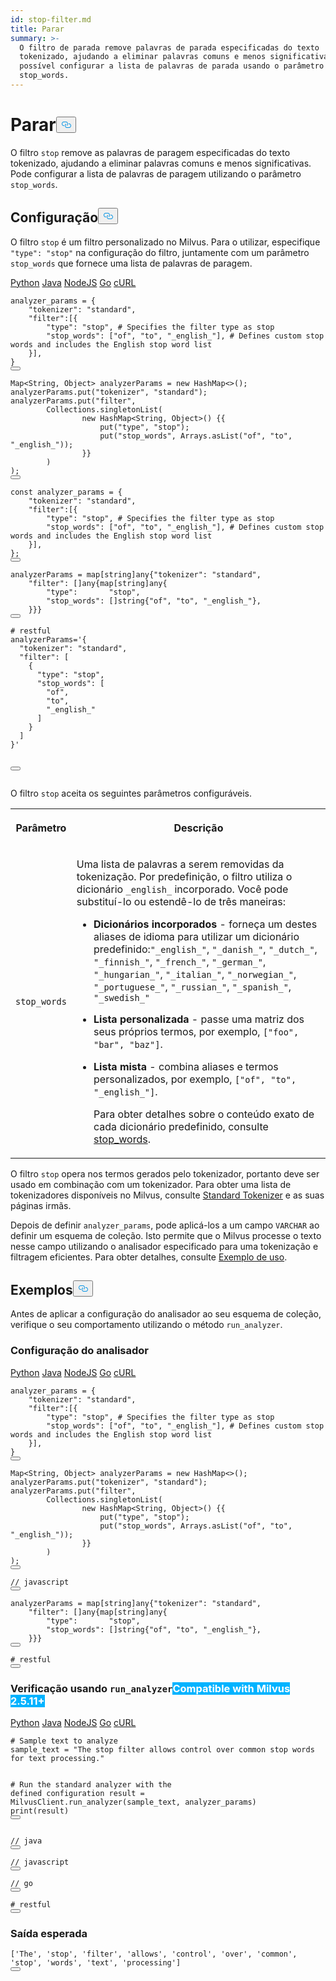 ```yaml
---
id: stop-filter.md
title: Parar
summary: >-
  O filtro de parada remove palavras de parada especificadas do texto
  tokenizado, ajudando a eliminar palavras comuns e menos significativas. É
  possível configurar a lista de palavras de parada usando o parâmetro
  stop_words.
---
```

<h1 id="Stop" class="common-anchor-header">Parar<button data-href="#Stop" class="anchor-icon" translate="no">
      <svg translate="no"
        aria-hidden="true"
        focusable="false"
        height="20"
        version="1.1"
        viewBox="0 0 16 16"
        width="16"
      >
        <path
          fill="#0092E4"
          fill-rule="evenodd"
          d="M4 9h1v1H4c-1.5 0-3-1.69-3-3.5S2.55 3 4 3h4c1.45 0 3 1.69 3 3.5 0 1.41-.91 2.72-2 3.25V8.59c.58-.45 1-1.27 1-2.09C10 5.22 8.98 4 8 4H4c-.98 0-2 1.22-2 2.5S3 9 4 9zm9-3h-1v1h1c1 0 2 1.22 2 2.5S13.98 12 13 12H9c-.98 0-2-1.22-2-2.5 0-.83.42-1.64 1-2.09V6.25c-1.09.53-2 1.84-2 3.25C6 11.31 7.55 13 9 13h4c1.45 0 3-1.69 3-3.5S14.5 6 13 6z"
        ></path>
      </svg>
    </button></h1><p>O filtro <code translate="no">stop</code> remove as palavras de paragem especificadas do texto tokenizado, ajudando a eliminar palavras comuns e menos significativas. Pode configurar a lista de palavras de paragem utilizando o parâmetro <code translate="no">stop_words</code>.</p>
<h2 id="Configuration" class="common-anchor-header">Configuração<button data-href="#Configuration" class="anchor-icon" translate="no">
      <svg translate="no"
        aria-hidden="true"
        focusable="false"
        height="20"
        version="1.1"
        viewBox="0 0 16 16"
        width="16"
      >
        <path
          fill="#0092E4"
          fill-rule="evenodd"
          d="M4 9h1v1H4c-1.5 0-3-1.69-3-3.5S2.55 3 4 3h4c1.45 0 3 1.69 3 3.5 0 1.41-.91 2.72-2 3.25V8.59c.58-.45 1-1.27 1-2.09C10 5.22 8.98 4 8 4H4c-.98 0-2 1.22-2 2.5S3 9 4 9zm9-3h-1v1h1c1 0 2 1.22 2 2.5S13.98 12 13 12H9c-.98 0-2-1.22-2-2.5 0-.83.42-1.64 1-2.09V6.25c-1.09.53-2 1.84-2 3.25C6 11.31 7.55 13 9 13h4c1.45 0 3-1.69 3-3.5S14.5 6 13 6z"
        ></path>
      </svg>
    </button></h2><p>O filtro <code translate="no">stop</code> é um filtro personalizado no Milvus. Para o utilizar, especifique <code translate="no">&quot;type&quot;: &quot;stop&quot;</code> na configuração do filtro, juntamente com um parâmetro <code translate="no">stop_words</code> que fornece uma lista de palavras de paragem.</p>
<div class="multipleCode">
   <a href="#python">Python</a> <a href="#java">Java</a> <a href="#javascript">NodeJS</a> <a href="#go">Go</a> <a href="#bash">cURL</a></div>
<pre><code translate="no" class="language-python">analyzer_params = {
    <span class="hljs-string">&quot;tokenizer&quot;</span>: <span class="hljs-string">&quot;standard&quot;</span>,
    <span class="hljs-string">&quot;filter&quot;</span>:[{
        <span class="hljs-string">&quot;type&quot;</span>: <span class="hljs-string">&quot;stop&quot;</span>, <span class="hljs-comment"># Specifies the filter type as stop</span>
        <span class="hljs-string">&quot;stop_words&quot;</span>: [<span class="hljs-string">&quot;of&quot;</span>, <span class="hljs-string">&quot;to&quot;</span>, <span class="hljs-string">&quot;_english_&quot;</span>], <span class="hljs-comment"># Defines custom stop words and includes the English stop word list</span>
    }],
}
<button class="copy-code-btn"></button></code></pre>
<pre><code translate="no" class="language-java">Map&lt;String, Object&gt; analyzerParams = <span class="hljs-keyword">new</span> <span class="hljs-title class_">HashMap</span>&lt;&gt;();
analyzerParams.put(<span class="hljs-string">&quot;tokenizer&quot;</span>, <span class="hljs-string">&quot;standard&quot;</span>);
analyzerParams.put(<span class="hljs-string">&quot;filter&quot;</span>,
        Collections.singletonList(
                <span class="hljs-keyword">new</span> <span class="hljs-title class_">HashMap</span>&lt;String, Object&gt;() {{
                    put(<span class="hljs-string">&quot;type&quot;</span>, <span class="hljs-string">&quot;stop&quot;</span>);
                    put(<span class="hljs-string">&quot;stop_words&quot;</span>, Arrays.asList(<span class="hljs-string">&quot;of&quot;</span>, <span class="hljs-string">&quot;to&quot;</span>, <span class="hljs-string">&quot;_english_&quot;</span>));
                }}
        )
);
<button class="copy-code-btn"></button></code></pre>
<pre><code translate="no" class="language-javascript"><span class="hljs-keyword">const</span> analyzer_params = {
    <span class="hljs-string">&quot;tokenizer&quot;</span>: <span class="hljs-string">&quot;standard&quot;</span>,
    <span class="hljs-string">&quot;filter&quot;</span>:[{
        <span class="hljs-string">&quot;type&quot;</span>: <span class="hljs-string">&quot;stop&quot;</span>, # <span class="hljs-title class_">Specifies</span> the filter type <span class="hljs-keyword">as</span> stop
        <span class="hljs-string">&quot;stop_words&quot;</span>: [<span class="hljs-string">&quot;of&quot;</span>, <span class="hljs-string">&quot;to&quot;</span>, <span class="hljs-string">&quot;_english_&quot;</span>], # <span class="hljs-title class_">Defines</span> custom stop words and includes the <span class="hljs-title class_">English</span> stop word list
    }],
};
<button class="copy-code-btn"></button></code></pre>
<pre><code translate="no" class="language-go">analyzerParams = <span class="hljs-keyword">map</span>[<span class="hljs-type">string</span>]any{<span class="hljs-string">&quot;tokenizer&quot;</span>: <span class="hljs-string">&quot;standard&quot;</span>,
    <span class="hljs-string">&quot;filter&quot;</span>: []any{<span class="hljs-keyword">map</span>[<span class="hljs-type">string</span>]any{
        <span class="hljs-string">&quot;type&quot;</span>:       <span class="hljs-string">&quot;stop&quot;</span>,
        <span class="hljs-string">&quot;stop_words&quot;</span>: []<span class="hljs-type">string</span>{<span class="hljs-string">&quot;of&quot;</span>, <span class="hljs-string">&quot;to&quot;</span>, <span class="hljs-string">&quot;_english_&quot;</span>},
    }}}
<button class="copy-code-btn"></button></code></pre>
<pre><code translate="no" class="language-bash"><span class="hljs-comment"># restful</span>
analyzerParams=<span class="hljs-string">&#x27;{
  &quot;tokenizer&quot;: &quot;standard&quot;,
  &quot;filter&quot;: [
    {
      &quot;type&quot;: &quot;stop&quot;,
      &quot;stop_words&quot;: [
        &quot;of&quot;,
        &quot;to&quot;,
        &quot;_english_&quot;
      ]
    }
  ]
}&#x27;</span>

<button class="copy-code-btn"></button></code></pre>
<p>O filtro <code translate="no">stop</code> aceita os seguintes parâmetros configuráveis.</p>
<table>
   <tr>
     <th><p>Parâmetro</p></th>
     <th><p>Descrição</p></th>
   </tr>
   <tr>
     <td><p><code translate="no">stop_words</code></p></td>
     <td><p>Uma lista de palavras a serem removidas da tokenização. Por predefinição, o filtro utiliza o dicionário <code translate="no">_english_</code> incorporado. Você pode substituí-lo ou estendê-lo de três maneiras:</p>
<ul>
<li><p><strong>Dicionários incorporados</strong> - forneça um destes aliases de idioma para utilizar um dicionário predefinido:<code translate="no">"_english_"</code>, <code translate="no">"_danish_"</code>, <code translate="no">"_dutch_"</code>, <code translate="no">"_finnish_"</code>, <code translate="no">"_french_"</code>, <code translate="no">"_german_"</code>, <code translate="no">"_hungarian_"</code>, <code translate="no">"_italian_"</code>, <code translate="no">"_norwegian_"</code>, <code translate="no">"_portuguese_"</code>, <code translate="no">"_russian_"</code>, <code translate="no">"_spanish_"</code>, <code translate="no">"_swedish_"</code></p></li>
<li><p><strong>Lista personalizada</strong> - passe uma matriz dos seus próprios termos, por exemplo, <code translate="no">["foo", "bar", "baz"]</code>.</p></li>
<li><p><strong>Lista mista</strong> - combina aliases e termos personalizados, por exemplo, <code translate="no">["of", "to", "_english_"]</code>.</p>
<p>Para obter detalhes sobre o conteúdo exato de cada dicionário predefinido, consulte <a href="https://github.com/milvus-io/milvus/blob/master/internal/core/thirdparty/tantivy/tantivy-binding/src/analyzer/filter/stop_words.rs">stop_words</a>.</p></li>
</ul></td>
   </tr>
</table>
<p>O filtro <code translate="no">stop</code> opera nos termos gerados pelo tokenizador, portanto deve ser usado em combinação com um tokenizador. Para obter uma lista de tokenizadores disponíveis no Milvus, consulte <a href="/docs/pt/standard-tokenizer.md">Standard Tokenizer</a> e as suas páginas irmãs.</p>
<p>Depois de definir <code translate="no">analyzer_params</code>, pode aplicá-los a um campo <code translate="no">VARCHAR</code> ao definir um esquema de coleção. Isto permite que o Milvus processe o texto nesse campo utilizando o analisador especificado para uma tokenização e filtragem eficientes. Para obter detalhes, consulte <a href="/docs/pt/analyzer-overview.md#Example-use">Exemplo de uso</a>.</p>
<h2 id="Examples" class="common-anchor-header">Exemplos<button data-href="#Examples" class="anchor-icon" translate="no">
      <svg translate="no"
        aria-hidden="true"
        focusable="false"
        height="20"
        version="1.1"
        viewBox="0 0 16 16"
        width="16"
      >
        <path
          fill="#0092E4"
          fill-rule="evenodd"
          d="M4 9h1v1H4c-1.5 0-3-1.69-3-3.5S2.55 3 4 3h4c1.45 0 3 1.69 3 3.5 0 1.41-.91 2.72-2 3.25V8.59c.58-.45 1-1.27 1-2.09C10 5.22 8.98 4 8 4H4c-.98 0-2 1.22-2 2.5S3 9 4 9zm9-3h-1v1h1c1 0 2 1.22 2 2.5S13.98 12 13 12H9c-.98 0-2-1.22-2-2.5 0-.83.42-1.64 1-2.09V6.25c-1.09.53-2 1.84-2 3.25C6 11.31 7.55 13 9 13h4c1.45 0 3-1.69 3-3.5S14.5 6 13 6z"
        ></path>
      </svg>
    </button></h2><p>Antes de aplicar a configuração do analisador ao seu esquema de coleção, verifique o seu comportamento utilizando o método <code translate="no">run_analyzer</code>.</p>
<h3 id="Analyzer-configuration" class="common-anchor-header">Configuração do analisador</h3><div class="multipleCode">
   <a href="#python">Python</a> <a href="#java">Java</a> <a href="#javascript">NodeJS</a> <a href="#go">Go</a> <a href="#bash">cURL</a></div>
<pre><code translate="no" class="language-python">analyzer_params = {
    <span class="hljs-string">&quot;tokenizer&quot;</span>: <span class="hljs-string">&quot;standard&quot;</span>,
    <span class="hljs-string">&quot;filter&quot;</span>:[{
        <span class="hljs-string">&quot;type&quot;</span>: <span class="hljs-string">&quot;stop&quot;</span>, <span class="hljs-comment"># Specifies the filter type as stop</span>
        <span class="hljs-string">&quot;stop_words&quot;</span>: [<span class="hljs-string">&quot;of&quot;</span>, <span class="hljs-string">&quot;to&quot;</span>, <span class="hljs-string">&quot;_english_&quot;</span>], <span class="hljs-comment"># Defines custom stop words and includes the English stop word list</span>
    }],
}
<button class="copy-code-btn"></button></code></pre>
<pre><code translate="no" class="language-java">Map&lt;String, Object&gt; analyzerParams = <span class="hljs-keyword">new</span> <span class="hljs-title class_">HashMap</span>&lt;&gt;();
analyzerParams.put(<span class="hljs-string">&quot;tokenizer&quot;</span>, <span class="hljs-string">&quot;standard&quot;</span>);
analyzerParams.put(<span class="hljs-string">&quot;filter&quot;</span>,
        Collections.singletonList(
                <span class="hljs-keyword">new</span> <span class="hljs-title class_">HashMap</span>&lt;String, Object&gt;() {{
                    put(<span class="hljs-string">&quot;type&quot;</span>, <span class="hljs-string">&quot;stop&quot;</span>);
                    put(<span class="hljs-string">&quot;stop_words&quot;</span>, Arrays.asList(<span class="hljs-string">&quot;of&quot;</span>, <span class="hljs-string">&quot;to&quot;</span>, <span class="hljs-string">&quot;_english_&quot;</span>));
                }}
        )
);
<button class="copy-code-btn"></button></code></pre>
<pre><code translate="no" class="language-javascript"><span class="hljs-comment">// javascript</span>
<button class="copy-code-btn"></button></code></pre>
<pre><code translate="no" class="language-go">analyzerParams = <span class="hljs-keyword">map</span>[<span class="hljs-type">string</span>]any{<span class="hljs-string">&quot;tokenizer&quot;</span>: <span class="hljs-string">&quot;standard&quot;</span>,
    <span class="hljs-string">&quot;filter&quot;</span>: []any{<span class="hljs-keyword">map</span>[<span class="hljs-type">string</span>]any{
        <span class="hljs-string">&quot;type&quot;</span>:       <span class="hljs-string">&quot;stop&quot;</span>,
        <span class="hljs-string">&quot;stop_words&quot;</span>: []<span class="hljs-type">string</span>{<span class="hljs-string">&quot;of&quot;</span>, <span class="hljs-string">&quot;to&quot;</span>, <span class="hljs-string">&quot;_english_&quot;</span>},
    }}}
<button class="copy-code-btn"></button></code></pre>
<pre><code translate="no" class="language-bash"><span class="hljs-comment"># restful</span>
<button class="copy-code-btn"></button></code></pre>
<h3 id="Verification-using-runanalyzer--Milvus-2511+" class="common-anchor-header">Verificação usando <code translate="no">run_analyzer</code><span class="beta-tag" style="background-color:rgb(0, 179, 255);color:white" translate="no">Compatible with Milvus 2.5.11+</span></h3><div class="multipleCode">
   <a href="#python">Python</a> <a href="#java">Java</a> <a href="#javascript">NodeJS</a> <a href="#go">Go</a> <a href="#bash">cURL</a></div>
<pre><code translate="no" class="language-python"><span class="hljs-comment"># Sample text to analyze</span>
sample_text = <span class="hljs-string">&quot;The stop filter allows control over common stop words for text processing.&quot;</span>

<span class="hljs-comment"># Run the standard analyzer with the defined configuration</span>
result = MilvusClient.run_analyzer(sample_text, analyzer_params)
<span class="hljs-built_in">print</span>(result)
<button class="copy-code-btn"></button></code></pre>
<pre><code translate="no" class="language-java"><span class="hljs-comment">// java</span>
<button class="copy-code-btn"></button></code></pre>
<pre><code translate="no" class="language-javascript"><span class="hljs-comment">// javascript</span>
<button class="copy-code-btn"></button></code></pre>
<pre><code translate="no" class="language-go"><span class="hljs-comment">// go</span>
<button class="copy-code-btn"></button></code></pre>
<pre><code translate="no" class="language-bash"><span class="hljs-comment"># restful</span>
<button class="copy-code-btn"></button></code></pre>
<h3 id="Expected-output" class="common-anchor-header">Saída esperada</h3><pre><code translate="no" class="language-python">[<span class="hljs-string">&#x27;The&#x27;</span>, <span class="hljs-string">&#x27;stop&#x27;</span>, <span class="hljs-string">&#x27;filter&#x27;</span>, <span class="hljs-string">&#x27;allows&#x27;</span>, <span class="hljs-string">&#x27;control&#x27;</span>, <span class="hljs-string">&#x27;over&#x27;</span>, <span class="hljs-string">&#x27;common&#x27;</span>, <span class="hljs-string">&#x27;stop&#x27;</span>, <span class="hljs-string">&#x27;words&#x27;</span>, <span class="hljs-string">&#x27;text&#x27;</span>, <span class="hljs-string">&#x27;processing&#x27;</span>]
<button class="copy-code-btn"></button></code></pre>
